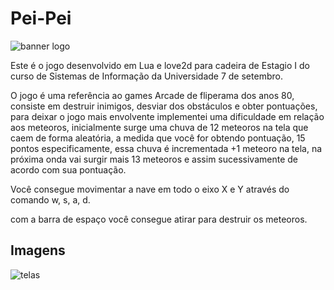 # Pei-Pei
![banner logo](https://user-images.githubusercontent.com/53570263/171178636-20e1a26a-8b16-4d6a-ad6b-3ab2ffa2d1d1.png)

Este é o jogo desenvolvido em Lua e love2d para cadeira de Estagio I do curso de Sistemas de Informação da Universidade 7 de setembro.

O jogo é uma referência ao games Arcade de fliperama dos anos 80, consiste em destruir inimigos, desviar dos obstáculos e obter pontuações, para deixar o jogo mais envolvente implementei uma dificuldade em relação aos meteoros, inicialmente surge uma chuva de 12 meteoros na tela que caem de forma aleatória, a medida que você for obtendo pontuação, 15 pontos especificamente, essa chuva é incrementada +1 meteoro na tela, na próxima onda vai surgir mais 13 meteoros e assim sucessivamente de acordo com sua pontuação.

Você consegue movimentar a nave em todo o eixo X e Y através do comando w, s, a, d.

com a barra de espaço você consegue atirar para destruir os meteoros.

## Imagens
![telas](https://user-images.githubusercontent.com/53570263/171178044-c14089a5-e584-47de-8a50-85eef508e781.png)
